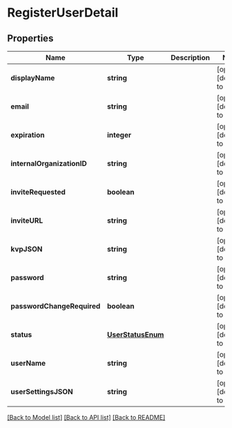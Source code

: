 # RegisterUserDetail

## Properties
Name | Type | Description | Notes
------------ | ------------- | ------------- | -------------
**displayName** | **string** |  | [optional] [default to null]
**email** | **string** |  | [optional] [default to null]
**expiration** | **integer** |  | [optional] [default to null]
**internalOrganizationID** | **string** |  | [optional] [default to null]
**inviteRequested** | **boolean** |  | [optional] [default to null]
**inviteURL** | **string** |  | [optional] [default to null]
**kvpJSON** | **string** |  | [optional] [default to null]
**password** | **string** |  | [optional] [default to null]
**passwordChangeRequired** | **boolean** |  | [optional] [default to null]
**status** | [**UserStatusEnum**](UserStatusEnum.md) |  | [optional] [default to null]
**userName** | **string** |  | [optional] [default to null]
**userSettingsJSON** | **string** |  | [optional] [default to null]

[[Back to Model list]](../README.md#documentation-for-models) [[Back to API list]](../README.md#documentation-for-api-endpoints) [[Back to README]](../README.md)



